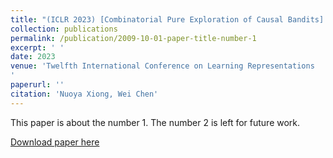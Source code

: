 ```yaml
---
title: "(ICLR 2023) [Combinatorial Pure Exploration of Causal Bandits] (https://openreview.net/forum?id=pBBsrPzq7aF)"
collection: publications
permalink: /publication/2009-10-01-paper-title-number-1
excerpt: ' '
date: 2023
venue: 'Twelfth International Conference on Learning Representations
'
paperurl: ''
citation: 'Nuoya Xiong, Wei Chen'
---
```

This paper is about the number 1. The number 2 is left for future work.

[Download paper here](http://academicpages.github.io/files/paper1.pdf)
